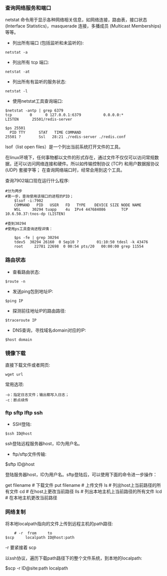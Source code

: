 
<h3>查询网络服务和端口</h3>

netstat 命令用于显示各种网络相关信息，如网络连接，路由表，接口状态 (Interface Statistics)，masquerade 连接，多播成员 (Multicast Memberships) 等等。

- 列出所有端口 (包括监听和未监听的):

`netstat -a`

- 列出所有 tcp 端口:

`netstat -at`

- 列出所有有监听的服务状态:

`netstat -l`

- 使用netstat工具查询端口:

```
$netstat -antp | grep 6379
tcp        0      0 127.0.0.1:6379          0.0.0.0:*               LISTEN      25501/redis-server
```

```
$ps 25501
  PID TTY      STAT   TIME COMMAND
25501 ?        Ssl   28:21 ./redis-server ./redis.conf
```

lsof（list open files）是一个列出当前系统打开文件的工具。

在linux环境下，任何事物都以文件的形式存在，通过文件不仅仅可以访问常规数据，还可以访问网络连接和硬件。所以如传输控制协议 (TCP) 和用户数据报协议 (UDP) 套接字等； 在查询网络端口时，经常会用到这个工具。

查询7902端口现在运行什么程序:

```
#分为两步
#第一步，查询使用该端口的进程的PID；
    $lsof -i:7902
    COMMAND   PID   USER   FD   TYPE    DEVICE SIZE NODE NAME
    WSL     30294 tuapp    4u  IPv4 447684086       TCP 10.6.50.37:tnos-dp (LISTEN)

#查到30294
#使用ps工具查询进程详情：

    $ps -fe | grep 30294
    tdev5  30294 26160  0 Sep10 ?        01:10:50 tdesl -k 43476
    root     22781 22698  0 00:54 pts/20   00:00:00 grep 11554
```

<h3>路由状态</h3>

- 查看路由状态:

```
$route -n
```

- 发送ping包到地址IP:

```
$ping IP
```

- 探测前往地址IP的路由路径:

```
$traceroute IP
```

- DNS查询，寻找域名domain对应的IP:

```
$host domain
```


<h3>镜像下载</h3>

直接下载文件或者网页:

```
wget url
```

常用选项:

```
-o：指定日志文件；输出都写入日志；
-c：断点续传
```

<h3>ftp sftp lftp ssh</h3>

- SSH登陆:

```
$ssh ID@host
```

ssh登陆远程服务器host，ID为用户名。


- ftp/sftp文件传输:

$sftp ID@host

登陆服务器host，ID为用户名。sftp登陆后，可以使用下面的命令进一步操作：

get filename # 下载文件
put filename # 上传文件
ls # 列出host上当前路径的所有文件
cd # 在host上更改当前路径
lls # 列出本地主机上当前路径的所有文件
lcd # 在本地主机更改当前路径


<h3>网络复制</h3>

将本地localpath指向的文件上传到远程主机的path路径:

```
    # -r  from     to
$scp     localpath ID@host:path
```

-r 要紧接着 scp

以ssh协议，遍历下载path路径下的整个文件系统，到本地的localpath:

$scp -r ID@site:path localpath
